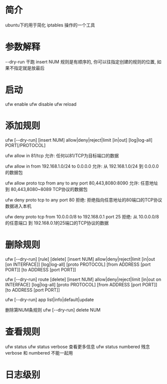 # 简介 #
ubuntu下的用于简化 iptables 操作的一个工具

# 参数解释 #
--dry-run 干跑
insert NUM 规则是有顺序的, 你可以往指定创建的规则的位置, 如果不指定就是放最后

# 启动 #
ufw enable
ufw disable
ufw reload

# 添加规则 #
ufw [--dry-run] [insert NUM] allow|deny|reject|limit [in|out] [log|log-all] PORT[/PROTOCOL]

ufw allow in 81/tcp
允许: 任何以81/TCP为目标端口的数据

ufw allow in from 192.168.1.0/24 to 0.0.0.0
允许: 从 192.168.1.0/24 到 0.0.0.0 的数据包

ufw allow proto tcp from any to any port 80,443,8080:8090
允许: 任意地址到 80,443,8080~8089 TCP协议的数据包

ufw deny proto tcp to any port 80
拒绝: 拒绝指向任意地址的80端口的TCP协议数据进入本机

ufw deny proto tcp from 10.0.0.0/8 to 192.168.0.1 port 25
拒绝: 从 10.0.0.0/8的任意端口 到 192.168.0.1的25端口的TCP协议的数据


# 删除规则 #
ufw [--dry-run] [rule] [delete] [insert NUM] allow|deny|reject|limit [in|out [on INTERFACE]] [log|log-all]  [proto  PROTOCOL]  [from  ADDRESS  [port  PORT]]  [to  ADDRESS [port PORT]]

ufw  [--dry-run]  route [delete] [insert NUM] allow|deny|reject|limit [in|out on  INTERFACE] [log|log-all] [proto PROTOCOL] [from ADDRESS [port PORT]] [to ADDRESS [port PORT]]

ufw [--dry-run] app list|info|default|update

删除第NUM条规则 ufw [--dry-run] delete NUM

# 查看规则 #
ufw status
ufw status verbose 查看更多信息
ufw status numbered
残念 verbose 和 numbered 不能一起用

# 日志级别 #
